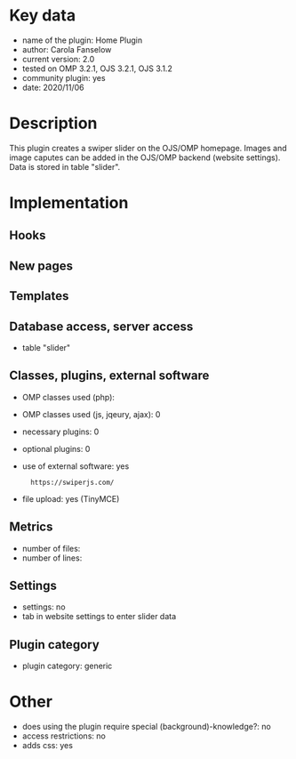 Key data
============

- name of the plugin: Home Plugin
- author: Carola Fanselow
- current version: 2.0
- tested on OMP 3.2.1, OJS 3.2.1, OJS 3.1.2
- community plugin: yes
- date: 2020/11/06

Description
============

This plugin creates a swiper slider on the OJS/OMP homepage. Images and image caputes can be added in the OJS/OMP backend (website settings). Data is stored in table "slider".
 
Implementation
================

Hooks
-----


New pages
------



Templates
---------


Database access, server access
-----------------------------
- table "slider"
 
Classes, plugins, external software
-----------------------
- OMP classes used (php): 
- OMP classes used (js, jqeury, ajax): 0
- necessary plugins: 0
- optional plugins: 0 
- use of external software: yes

		https://swiperjs.com/

- file upload: yes (TinyMCE)
 
Metrics
--------
- number of files: 
- number of lines: 

Settings
--------
- settings: no
- tab in website settings to enter slider data

Plugin category
----------
- plugin category: generic

Other
=============
- does using the plugin require special (background)-knowledge?: no
- access restrictions: no
- adds css: yes


